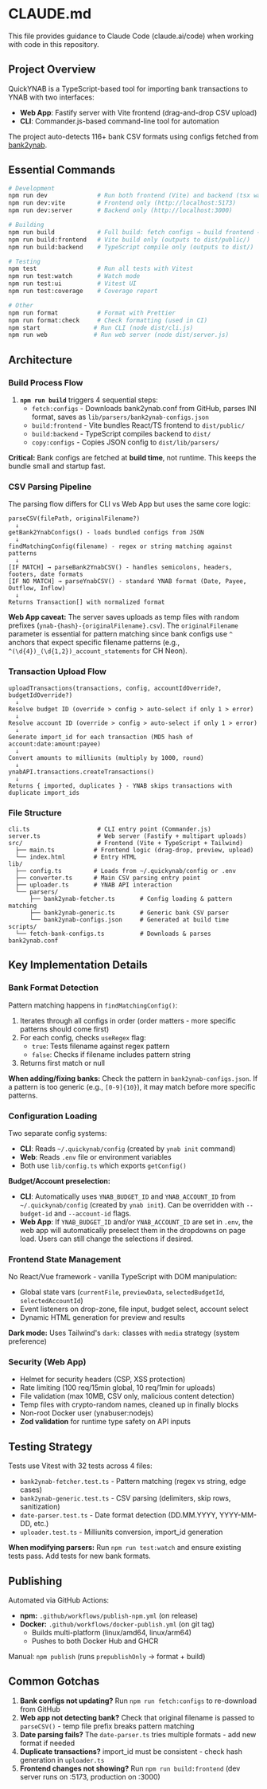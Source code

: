 # CLAUDE.md

This file provides guidance to Claude Code (claude.ai/code) when working with code in this repository.

## Project Overview

QuickYNAB is a TypeScript-based tool for importing bank transactions to YNAB with two interfaces:

- **Web App**: Fastify server with Vite frontend (drag-and-drop CSV upload)
- **CLI**: Commander.js-based command-line tool for automation

The project auto-detects 116+ bank CSV formats using configs fetched from [bank2ynab](https://github.com/bank2ynab/bank2ynab).

## Essential Commands

```bash
# Development
npm run dev              # Run both frontend (Vite) and backend (tsx watch) concurrently
npm run dev:vite         # Frontend only (http://localhost:5173)
npm run dev:server       # Backend only (http://localhost:3000)

# Building
npm run build            # Full build: fetch configs → build frontend → build backend → copy configs
npm run build:frontend   # Vite build only (outputs to dist/public/)
npm run build:backend    # TypeScript compile only (outputs to dist/)

# Testing
npm test                 # Run all tests with Vitest
npm run test:watch       # Watch mode
npm run test:ui          # Vitest UI
npm run test:coverage    # Coverage report

# Other
npm run format           # Format with Prettier
npm run format:check     # Check formatting (used in CI)
npm start               # Run CLI (node dist/cli.js)
npm run web             # Run web server (node dist/server.js)
```

## Architecture

### Build Process Flow

1. **`npm run build`** triggers 4 sequential steps:
   - `fetch:configs` - Downloads bank2ynab.conf from GitHub, parses INI format, saves as `lib/parsers/bank2ynab-configs.json`
   - `build:frontend` - Vite bundles React/TS frontend to `dist/public/`
   - `build:backend` - TypeScript compiles backend to `dist/`
   - `copy:configs` - Copies JSON config to `dist/lib/parsers/`

**Critical:** Bank configs are fetched at **build time**, not runtime. This keeps the bundle small and startup fast.

### CSV Parsing Pipeline

The parsing flow differs for CLI vs Web App but uses the same core logic:

```
parseCSV(filePath, originalFilename?)
  ↓
getBank2YnabConfigs() - loads bundled configs from JSON
  ↓
findMatchingConfig(filename) - regex or string matching against patterns
  ↓
[IF MATCH] → parseBank2YnabCSV() - handles semicolons, headers, footers, date formats
[IF NO MATCH] → parseYnabCSV() - standard YNAB format (Date, Payee, Outflow, Inflow)
  ↓
Returns Transaction[] with normalized format
```

**Web App caveat:** The server saves uploads as temp files with random prefixes (`ynab-{hash}-{originalFilename}.csv`). The `originalFilename` parameter is essential for pattern matching since bank configs use `^` anchors that expect specific filename patterns (e.g., `^(\d{4})_(\d{1,2})_account_statements` for CH Neon).

### Transaction Upload Flow

```
uploadTransactions(transactions, config, accountIdOverride?, budgetIdOverride?)
  ↓
Resolve budget ID (override > config > auto-select if only 1 > error)
  ↓
Resolve account ID (override > config > auto-select if only 1 > error)
  ↓
Generate import_id for each transaction (MD5 hash of account:date:amount:payee)
  ↓
Convert amounts to milliunits (multiply by 1000, round)
  ↓
ynabAPI.transactions.createTransactions()
  ↓
Returns { imported, duplicates } - YNAB skips transactions with duplicate import_ids
```

### File Structure

```
cli.ts                   # CLI entry point (Commander.js)
server.ts                # Web server (Fastify + multipart uploads)
src/                     # Frontend (Vite + TypeScript + Tailwind)
  ├── main.ts           # Frontend logic (drag-drop, preview, upload)
  └── index.html        # Entry HTML
lib/
  ├── config.ts         # Loads from ~/.quickynab/config or .env
  ├── converter.ts      # Main CSV parsing entry point
  ├── uploader.ts       # YNAB API interaction
  └── parsers/
      ├── bank2ynab-fetcher.ts       # Config loading & pattern matching
      ├── bank2ynab-generic.ts       # Generic bank CSV parser
      └── bank2ynab-configs.json     # Generated at build time
scripts/
  └── fetch-bank-configs.ts          # Downloads & parses bank2ynab.conf
```

## Key Implementation Details

### Bank Format Detection

Pattern matching happens in `findMatchingConfig()`:

1. Iterates through all configs in order (order matters - more specific patterns should come first)
2. For each config, checks `useRegex` flag:
   - `true`: Tests filename against regex pattern
   - `false`: Checks if filename includes pattern string
3. Returns first match or null

**When adding/fixing banks:** Check the pattern in `bank2ynab-configs.json`. If a pattern is too generic (e.g., `[0-9]{10}`), it may match before more specific patterns.

### Configuration Loading

Two separate config systems:

- **CLI**: Reads `~/.quickynab/config` (created by `ynab init` command)
- **Web**: Reads `.env` file or environment variables
- Both use `lib/config.ts` which exports `getConfig()`

**Budget/Account preselection:**

- **CLI**: Automatically uses `YNAB_BUDGET_ID` and `YNAB_ACCOUNT_ID` from `~/.quickynab/config` (created by `ynab init`). Can be overridden with `--budget-id` and `--account-id` flags.
- **Web App**: If `YNAB_BUDGET_ID` and/or `YNAB_ACCOUNT_ID` are set in `.env`, the web app will automatically preselect them in the dropdowns on page load. Users can still change the selections if desired.

### Frontend State Management

No React/Vue framework - vanilla TypeScript with DOM manipulation:

- Global state vars (`currentFile`, `previewData`, `selectedBudgetId`, `selectedAccountId`)
- Event listeners on drop-zone, file input, budget select, account select
- Dynamic HTML generation for preview and results

**Dark mode:** Uses Tailwind's `dark:` classes with `media` strategy (system preference)

### Security (Web App)

- Helmet for security headers (CSP, XSS protection)
- Rate limiting (100 req/15min global, 10 req/1min for uploads)
- File validation (max 10MB, CSV only, malicious content detection)
- Temp files with crypto-random names, cleaned up in finally blocks
- Non-root Docker user (ynabuser:nodejs)
- **Zod validation** for runtime type safety on API inputs

## Testing Strategy

Tests use Vitest with 32 tests across 4 files:

- `bank2ynab-fetcher.test.ts` - Pattern matching (regex vs string, edge cases)
- `bank2ynab-generic.test.ts` - CSV parsing (delimiters, skip rows, sanitization)
- `date-parser.test.ts` - Date format detection (DD.MM.YYYY, YYYY-MM-DD, etc.)
- `uploader.test.ts` - Milliunits conversion, import_id generation

**When modifying parsers:** Run `npm run test:watch` and ensure existing tests pass. Add tests for new bank formats.

## Publishing

Automated via GitHub Actions:

- **npm:** `.github/workflows/publish-npm.yml` (on release)
- **Docker:** `.github/workflows/docker-publish.yml` (on git tag)
  - Builds multi-platform (linux/amd64, linux/arm64)
  - Pushes to both Docker Hub and GHCR

Manual: `npm publish` (runs `prepublishOnly` → format + build)

## Common Gotchas

1. **Bank configs not updating?** Run `npm run fetch:configs` to re-download from GitHub
2. **Web app not detecting bank?** Check that original filename is passed to `parseCSV()` - temp file prefix breaks pattern matching
3. **Date parsing fails?** The `date-parser.ts` tries multiple formats - add new format if needed
4. **Duplicate transactions?** import_id must be consistent - check hash generation in `uploader.ts`
5. **Frontend changes not showing?** Run `npm run build:frontend` (dev server runs on :5173, production on :3000)
